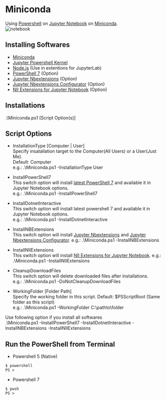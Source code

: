 # Miniconda
Using [Powershell](https://github.com/PowerShell/PowerShell) on [Jupyter Notebook](https://jupyter.org/) on [Miniconda](https://docs.conda.io/en/latest/miniconda.html).  
![notebook](https://user-images.githubusercontent.com/20841864/93240613-4ebc5100-f7bf-11ea-9ff5-586a28ab5492.png)

## Installing Softwares
- [Miniconda](https://docs.conda.io/en/latest/miniconda.html)
- [Jupyter Powershell Kernel](https://github.com/vors/jupyter-powershell)
- [Node.js](https://nodejs.org/) (Use in extentions for JupyterLab)
- [PowerShell 7](https://github.com/PowerShell/PowerShell) (Option)
- [Jupyter Nbextensions](https://github.com/ipython-contrib/jupyter_contrib_nbextensions) (Option)
- [Jupyter Nbextensions Configurator](https://github.com/Jupyter-contrib/jupyter_nbextensions_configurator) (Option)
- [NII Extensions for Jupyter Notebook](https://github.com/NII-cloud-operation) (Option)

## Installations
.\Miniconda.ps1 [Script Option(s)]
## Script Options
 - InstallationType [Computer | User]   
Specify insatallation target to the Computer(All Users) or a User(Just Me).  
Default: Computer  
e.g.: .\Miniconda.ps1 -InstallationType User

- InstallPowerShell7  
This switch option will install [latest PowerShell 7](https://github.com/PowerShell/PowerShell/releases/latest) and available it in Jupyter Notebook options.  
e.g.: .\Miniconda.ps1 -InstallPowerShell7

- InstallDotnetInteractive  
This switch option will install latest powershell 7 and available it in Jupyter Notebook options.  
e.g.: .\Miniconda.ps1 -InstallDotnetInteractive

- InstallNBExtensions  
This switch option will install [Jupyter Nbextensions](https://github.com/ipython-contrib/jupyter_contrib_nbextensions) and [Jupyter Nbextensions Configurator](https://github.com/Jupyter-contrib/jupyter_nbextensions_configurator).
e.g.: .\Miniconda.ps1 -InstallNBExtensions

- InstallNIIExtensions  
This switch option will install [NII Extensions for Jupyter Notebook](https://github.com/NII-cloud-operation).
e.g.: .\Miniconda.ps1 -InstallNIIExtensions

- CleanupDownloadFiles  
This switch option will delete downloaded files after installations.  
e.g.: .\Miniconda.ps1 -DoNotCleanupDownloadFiles

- WorkingFolder [Folder Path]  
Specify the working folder in this script.
Default: $PSScriptRoot (Same folder as this script)  
e.g.: .\Miniconda.ps1 -WorkingFolder C:\pathto\folder

Use following option if you install all softwares  
.\Miniconda.ps1 -InstallPowerShell7 -InstallDotnetInteractive -InstallNBExtensions -InstallNIIExtensions

## Run the PowerShell from Terminal
- Powershell 5 (Native)
```
$ powershell
PS >
```
- Powershell 7
```
$ pwsh
PS >
```
